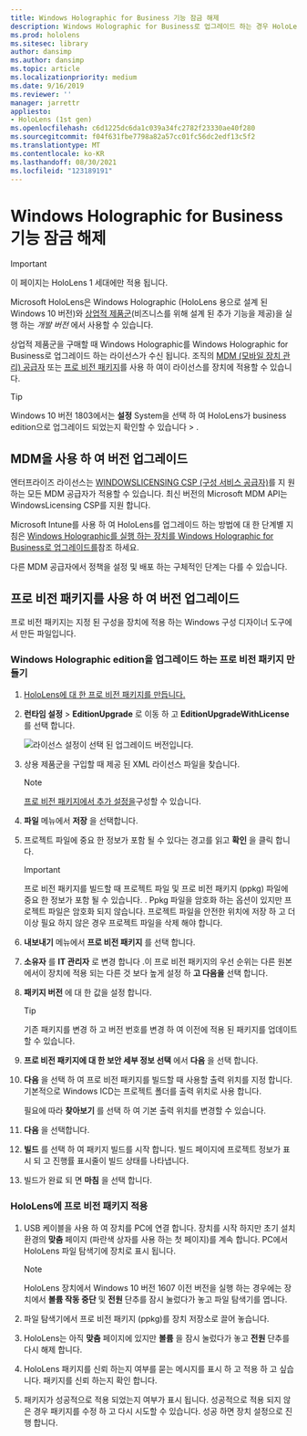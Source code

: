 ```yaml
---
title: Windows Holographic for Business 기능 잠금 해제
description: Windows Holographic for Business로 업그레이드 하는 경우 HoloLens는 비즈니스를 위해 설계 된 추가 기능을 제공 합니다.
ms.prod: hololens
ms.sitesec: library
author: dansimp
ms.author: dansimp
ms.topic: article
ms.localizationpriority: medium
ms.date: 9/16/2019
ms.reviewer: ''
manager: jarrettr
appliesto:
- HoloLens (1st gen)
ms.openlocfilehash: c6d1225dc6da1c039a34fc2782f23330ae40f280
ms.sourcegitcommit: f04f631fbe7798a82a57cc01fc56dc2edf13c5f2
ms.translationtype: MT
ms.contentlocale: ko-KR
ms.lasthandoff: 08/30/2021
ms.locfileid: "123189191"
---
```

# <a name="unlock-windows-holographic-for-business-features"></a>Windows Holographic for Business 기능 잠금 해제

> [!IMPORTANT]
> 이 페이지는 HoloLens 1 세대에만 적용 됩니다.

Microsoft HoloLens은 Windows Holographic (HoloLens 용으로 설계 된 Windows 10 버전)와 [상업적 제품군](hololens-commercial-features.md)(비즈니스를 위해 설계 된 추가 기능을 제공)을 실행 하는 *개발 버전* 에서 사용할 수 있습니다.

상업적 제품군을 구매할 때 Windows Holographic를 Windows Holographic for Business로 업그레이드 하는 라이선스가 수신 됩니다. 조직의 [MDM (모바일 장치 관리) 공급자](#edition-upgrade-by-using-mdm) 또는 [프로 비전 패키지](#edition-upgrade-by-using-a-provisioning-package)를 사용 하 여이 라이선스를 장치에 적용할 수 있습니다.

> [!TIP]
> Windows 10 버전 1803에서는 **설정** System을 선택 하 여 HoloLens가 business edition으로 업그레이드 되었는지 확인할 수 있습니다  >  .

## <a name="edition-upgrade-by-using-mdm"></a>MDM을 사용 하 여 버전 업그레이드

엔터프라이즈 라이선스는 [WINDOWSLICENSING CSP (구성 서비스 공급자)](https://msdn.microsoft.com/library/windows/hardware/dn904983.aspx)를 지 원하는 모든 MDM 공급자가 적용할 수 있습니다. 최신 버전의 Microsoft MDM API는 WindowsLicensing CSP를 지원 합니다.

Microsoft Intune를 사용 하 여 HoloLens를 업그레이드 하는 방법에 대 한 단계별 지침은 [Windows Holographic를 실행 하는 장치를 Windows Holographic for Business로 업그레이드를](/intune/holographic-upgrade)참조 하세요.

 다른 MDM 공급자에서 정책을 설정 및 배포 하는 구체적인 단계는 다를 수 있습니다.

## <a name="edition-upgrade-by-using-a-provisioning-package"></a>프로 비전 패키지를 사용 하 여 버전 업그레이드

프로 비전 패키지는 지정 된 구성을 장치에 적용 하는 Windows 구성 디자이너 도구에서 만든 파일입니다.

### <a name="create-a-provisioning-package-that-upgrades-the-windows-holographic-edition"></a>Windows Holographic edition을 업그레이드 하는 프로 비전 패키지 만들기

1. [HoloLens에 대 한 프로 비전 패키지를 만듭니다.](hololens-provisioning.md)
1. **런타임 설정**  >  **EditionUpgrade** 로 이동 하 고 **EditionUpgradeWithLicense** 를 선택 합니다.

    ![라이선스 설정이 선택 된 업그레이드 버전입니다.](images/icd1.png)

1. 상용 제품군을 구입할 때 제공 된 XML 라이선스 파일을 찾습니다.

    > [!NOTE]
    > [프로 비전 패키지에서 추가 설정을](hololens-provisioning.md)구성할 수 있습니다.

1. **파일** 메뉴에서 **저장** 을 선택합니다. 

1. 프로젝트 파일에 중요 한 정보가 포함 될 수 있다는 경고를 읽고 **확인** 을 클릭 합니다.

    > [!IMPORTANT]
    > 프로 비전 패키지를 빌드할 때 프로젝트 파일 및 프로 비전 패키지 (ppkg) 파일에 중요 한 정보가 포함 될 수 있습니다. . Ppkg 파일을 암호화 하는 옵션이 있지만 프로젝트 파일은 암호화 되지 않습니다. 프로젝트 파일을 안전한 위치에 저장 하 고 더 이상 필요 하지 않은 경우 프로젝트 파일을 삭제 해야 합니다.

1. **내보내기** 메뉴에서 **프로 비전 패키지** 를 선택 합니다.

1. **소유자** 를 **IT 관리자** 로 변경 합니다 .이 프로 비전 패키지의 우선 순위는 다른 원본에서이 장치에 적용 되는 다른 것 보다 높게 설정 하 **고 다음을** 선택 합니다.

1. **패키지 버전** 에 대 한 값을 설정 합니다.

    > [!TIP]
    > 기존 패키지를 변경 하 고 버전 번호를 변경 하 여 이전에 적용 된 패키지를 업데이트할 수 있습니다.

1. **프로 비전 패키지에 대 한 보안 세부 정보 선택** 에서 **다음** 을 선택 합니다.

1. **다음** 을 선택 하 여 프로 비전 패키지를 빌드할 때 사용할 출력 위치를 지정 합니다. 기본적으로 Windows ICD는 프로젝트 폴더를 출력 위치로 사용 합니다.

    필요에 따라 **찾아보기** 를 선택 하 여 기본 출력 위치를 변경할 수 있습니다.

1. **다음** 을 선택합니다.

1. **빌드** 를 선택 하 여 패키지 빌드를 시작 합니다. 빌드 페이지에 프로젝트 정보가 표시 되 고 진행률 표시줄이 빌드 상태를 나타냅니다.

1. 빌드가 완료 되 면 **마침** 을 선택 합니다.

### <a name="apply-the-provisioning-package-to-hololens"></a>HoloLens에 프로 비전 패키지 적용

1. USB 케이블을 사용 하 여 장치를 PC에 연결 합니다. 장치를 시작 하지만 초기 설치 환경의 **맞춤** 페이지 (파란색 상자를 사용 하는 첫 페이지)를 계속 합니다. PC에서 HoloLens 파일 탐색기에 장치로 표시 됩니다.

    > [!NOTE]
    > HoloLens 장치에서 Windows 10 버전 1607 이전 버전을 실행 하는 경우에는 장치에서 **볼륨 작동 중단** 및 **전원** 단추를 잠시 눌렀다가 놓고 파일 탐색기를 엽니다.

1. 파일 탐색기에서 프로 비전 패키지 (ppkg)를 장치 저장소로 끌어 놓습니다.

1. HoloLens는 아직 **맞춤** 페이지에 있지만 **볼륨** 을 잠시 눌렀다가 놓고 **전원** 단추를 다시 해제 합니다.

1. HoloLens 패키지를 신뢰 하는지 여부를 묻는 메시지를 표시 하 고 적용 하 고 싶습니다. 패키지를 신뢰 하는지 확인 합니다.

1. 패키지가 성공적으로 적용 되었는지 여부가 표시 됩니다. 성공적으로 적용 되지 않은 경우 패키지를 수정 하 고 다시 시도할 수 있습니다. 성공 하면 장치 설정으로 진행 합니다.
